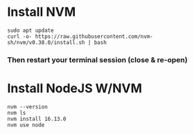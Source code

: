 # Install NVM
```
sudo apt update
curl -o- https://raw.githubusercontent.com/nvm-sh/nvm/v0.38.0/install.sh | bash
```

### Then restart your terminal session (close & re-open)

# Install NodeJS W/NVM
```
nvm --version
nvm ls
nvm install 16.13.0
nvm use node
```
